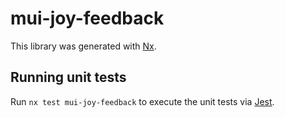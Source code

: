 # mui-joy-feedback

This library was generated with [Nx](https://nx.dev).

## Running unit tests

Run `nx test mui-joy-feedback` to execute the unit tests via [Jest](https://jestjs.io).
